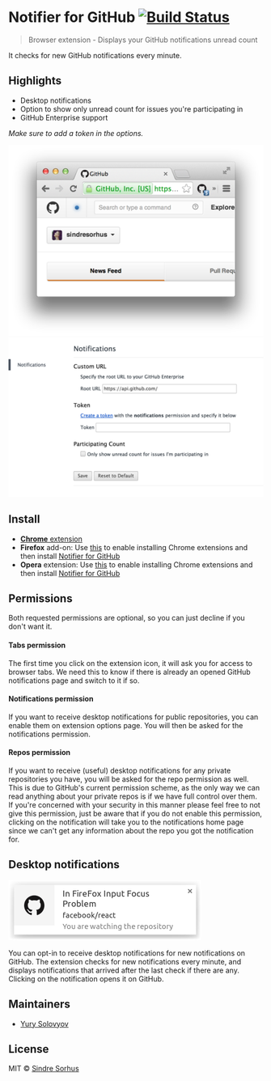 # Notifier for GitHub [![Build Status](https://travis-ci.org/sindresorhus/notifier-for-github.svg?branch=master)](https://travis-ci.org/sindresorhus/notifier-for-github)

> Browser extension - Displays your GitHub notifications unread count

It checks for new GitHub notifications every minute.


## Highlights

- Desktop notifications
- Option to show only unread count for issues you're participating in
- GitHub Enterprise support

*Make sure to add a token in the options.*

![](media/screenshot.png)
![](media/screenshot-webstore2.png)


## Install

- [**Chrome** extension](https://chrome.google.com/webstore/detail/notifier-for-github/lmjdlojahmbbcodnpecnjnmlddbkjhnn)
- **Firefox** add-on: Use [this](https://addons.mozilla.org/en-US/firefox/addon/chrome-store-foxified/) to enable installing Chrome extensions and then install [Notifier for GitHub](https://chrome.google.com/webstore/detail/notifier-for-github/lmjdlojahmbbcodnpecnjnmlddbkjhnn)
- **Opera** extension: Use [this](https://addons.opera.com/en/extensions/details/download-chrome-extension-9/) to enable installing Chrome extensions and then install [Notifier for GitHub](https://chrome.google.com/webstore/detail/notifier-for-github/lmjdlojahmbbcodnpecnjnmlddbkjhnn)


## Permissions

Both requested permissions are optional, so you can just decline if you don't want it.

#### Tabs permission

The first time you click on the extension icon, it will ask you for access to browser tabs. We need this to know if there is already an opened GitHub notifications page and switch to it if so.

#### Notifications permission

If you want to receive desktop notifications for public repositories, you can enable them on extension options page. You will then be asked for the notifications permission.

#### Repos permission

If you want to receive (useful) desktop notifications for any private repositories you have, you will be asked for the repo permission as well. This is due to GitHub's current permission scheme, as the only way we can read anything about your private repos is if we have full control over them. If you're concerned with your security in this manner please feel free to not give this permission, just be aware that if you do not enable this permission, clicking on the notification will take you to the notifications home page since we can't get any information about the repo you got the notification for.


## Desktop notifications

![](media/screenshot-notification.png)

You can opt-in to receive desktop notifications for new notifications on GitHub. The extension checks for new notifications every minute, and displays notifications that arrived after the last check if there are any. Clicking on the notification opens it on GitHub.


## Maintainers

- [Yury Solovyov](https://github.com/YurySolovyov)


## License

MIT © [Sindre Sorhus](https://sindresorhus.com)
